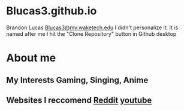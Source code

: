 # Blucas3.github.io
Brandon Lucas Blucas3@my.waketech.edu
I didn't personalize it. 
It is named after me
I hit the "Clone Repository" button in Github desktop
# About me
## My Interests Gaming, Singing, Anime
## Websites I reccomend [Reddit](www.reddit.com) [youtube](www.youtube.com) 
